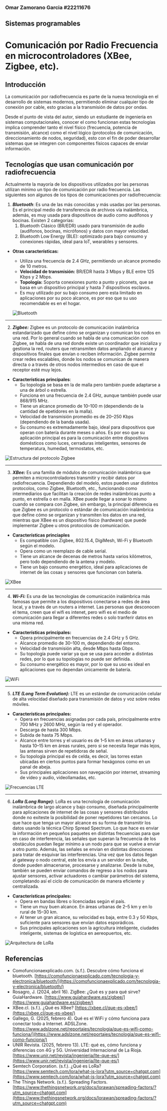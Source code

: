 ### Omar Zamorano Garcia #22211676
## Sistemas programables
# Comunicación por Radio Frecuencia en microcontroladores (XBee, Zigbee, etc).

## Introducción
La comunicación por radiofrecuencia es parte de la nueva tecnología en el desarrollo de sistemas modernos, permitiendo eliminar cualquier tipo de conexión por cable, esto gracias a la transmisión de datos por ondas.

Desde el punto de vista del autor, siendo un estudiante de ingeniería en sistemas computacionales, conocer el como funcionan estas tecnologías implica comprender tanto el nivel físico (frecuencia, potencia de transmisión, alcance) como el nivel lógico (protocolos de comunicación, direccionamiento de nodos, seguridad), esto con el fin de poder desarrollar sistemas que se integren con componentes físicos capaces de enviar información.

## Tecnologías que usan comunicación por radiofrecuencia
Actualmente la mayoría de los dispositivos utilizados por las personas utilizan mínimo un tipo de comunicación por radio frecuencia. Las siguientes son algunos de los tipos de comunicaciones por radiofrecuencia:

1. ***Bluetooth***: Es una de las más conocidas y más usadas por las personas. Es el principal medio de transferencia de archivos vía inalámbrica, además, es muy usada para dispositivos de audio como audífonos y bocinas. Existen 2 categorías:
   1. Bluetooth Clásico (BR/EDR) usado para transmisión de audio (audífonos, bocinas, micrófonos) y datos con mayor velocidad.
   2. Bluetooth Low Energy (BLE): optimizado para bajo consumo y conexiones rápidas, ideal para IoT, wearables y sensores.
- **Otras características:**
  - Utiliza una frecuencia de 2.4 GHz, permitiendo un alcance promedio de 10 metros.
  - **Velocidad de transmisión:** BR/EDR hasta 3 Mbps y BLE entre 125 Kbps y 2 Mbps.
  - **Topología:** Soporta conexiones punto a punto y piconets, que se basa en un dispositivo principal y hasta 7 dispositivos esclavos.
  - Es muy utilizado por su bajo consumo pero esta limitado en aplicaciones por su poco alcance, es por eso que su uso recomendable es en el hogar.
  
  ![Bluetooth](https://www.afrodigimag.com/wp-content/uploads/2020/03/technologie-bluetooth-un-progres-dusage-quotidien-afrodigimag.jpg)

---

2. ***Zigbee:*** Zigbee es un protocolo de comunicación inalámbrica estandarizado que define cómo se organizan y comunican los nodos en una red. Por lo general cuando se habla de una comunicación con Zigbee, se habla de una red donde existe un coordinador que inicializa y gestiona la red, routers que retransmiten datos ampliando el alcance y dispositivos finales que envían o reciben información. Zigbee permite crear redes escalables, donde los nodos se comunican de manera directa o a través de otros nodos intermedios en caso de que el receptor esté muy lejos.
- **Características principales**:
  - Su topología se basa en la de malla pero también puede adaptarse a una de árbol o estrella.
  - Funciona en una frecuencia de 2.4 GHz, aunque también puede usar 868/915 MHz.
  - Tiene un alcance promedio de 10–100 m (dependiendo de la cantidad de epetidores en la malla).
  - Velocidad de transmisión promedio es de 20–250 Kbps (dependiendo de la banda usada).
  - Su consumo es extremadamente bajo, ideal para dispositivos que operan con batería durante meses o años. Es por eso que su aplicación principal es para la comunicación entre dispositivos domésticos como luces, cerraduras inteligentes, sensores de temperatura, humedad, termostatos, etc.

![Estructura del protocolo Zigbee](https://www.guiahardware.es/wp-content/uploads/2022/10/capaz-ZigBee-1024x648.png)

---

3. ***XBee:*** Es una familia de módulos de comunicación inalámbrica que permiten a microcontroladores transmitir y recibir datos por radiofrecuencia. Dependiendo del modelo, estos pueden usar distintos protocolos, como Zigbee, Bluetooth, etc., funcionando como intermediarios que facilitan la creación de redes inalámbricas punto a punto, en estrella o en malla.
XBee puede llegar a sonar lo mismo cuando se compara con Zigbee, sin embargo, la principal diferencia es que Zigbee es un protocolo o estándar de comunicación inalámbrica que define cómo se organizan y transmiten los datos en una red, mientras que XBee es un dispositivo físico (hardware) que puede implementar Zigbee u otros protocolos de comunicación.
- **Características princiaples**
  - Es compatible con Zigbee, 802.15.4, DigiMesh, Wi-Fi y Bluetooth según el modelo.
  - Opera como un reemplazo de cable serial.
  - Tiene un alcance de decenas de metros hasta varios kilómetros, pero todo dependiendo de la antena y modelo.
  - Tiene un bajo consumo energético, ideal para aplicaciones de internet de las cosas y sensores que funcionan con batería.

![XBee](https://cdn-shop.adafruit.com/640x480/128-01.jpg)

---

4. ***Wi-Fi:*** Es una de las tecnologías de comunicación inalámbrica más famosas que permite a los dispositivos conectarse a redes de área local, y a través de un routers a internet. Las personas que desconocen el tema, creen que el wifi es intenet, pero wifi es el medio de comunicación para llegar a diferentes redes o solo tranferir datos en una misma red.
- **Características principales:**
  - Opera principalmente en frecuencias de 2.4 GHz y 5 GHz.
  - Alcance promedio de 30–100 m, dependiendo del entorno.
  - Velocidad de transmisión alta, desde Mbps hasta Gbps.
  - Su topología puede variar ya que se usa para acceder a distintas redes, por lo que su topologías no puede ser definida. 
  - Su consumo energético es mayor, por lo que su uso es ideal en aplicaciones que no dependan únicamente de batería.

![WiFi](https://okdiario.com/img/2023/11/10/senal-wifi.jpg)

---

5. ***LTE (Long Term Evolution):*** LTE es un estándar de comunicación celular de alta velocidad diseñado para transmisión de datos y voz sobre redes móviles. 
- **Características principales:**
  - Opera en frecuencias asignadas por cada país, principalmente entre 700 MHz y 2600 MHz, según la red y el operador.
  - Descarga de hasta 300 Mbps.
  - Subida de hasta 75 Mbps.
  - Alcance entre torres y el usuario es de 1–5 km en áreas urbanas y hasta 10–15 km en áreas rurales, pero si se necesita llegar más lejos, las antenas sirven de repetidoras de señal.
  - Su topología principal es de celda, es decir, las torres estan ubicadas en ciertos puntos para formar hexágonos como en un panal de abeja.
  - Sus principales aplicaciones son navegación por internet, streaming de video y audio, videollamadas, etc.

![Frecuencias LTE](https://tse2.mm.bing.net/th/id/OIP.Mxk4l6iXSX8R81RSl-Bi2wHaEt?r=0&rs=1&pid=ImgDetMain&o=7&rm=3)

---

6. ***LoRa (Long Range):*** LoRa es una tecnología de comunicación inalámbrica de largo alcance y bajo consumo, diseñada principalmente para aplicaciones de internet de las cosas y sensores distribuidos donde no exiteste la posibilidad de poner repetidores tan cercanos. Lo que hace que tenga un mayor alcance es su forma de transmitir los datos usando la técnica Chirp Spread Spectrum. Lo que hace es enviar la información en pequeños paquetes en distintas frecuencias para que en caso de interferencia, las señales que superan la frecuencia de los obstáculos puedan llegar mínimo a un nodo para que se vuelve a enviar a otro punto. Además, las señales se envian en distintas direcciones para tratar de esquivar las interferencias.
Una vez que los datos llegan al gateway o nodo central, este los envía a un servidor en la nube, donde pueden almacenarse, procesarse y analizarse. Desde la nube, también se pueden enviar comandos de regreso a los nodos para ajustar sensores, activar actuadores o cambiar parámetros del sistema, completando así el ciclo de comunicación de manera eficiente y centralizada.
- **Características principales:**
  - Opera en bandas libres o licenciadas según el país.
  - Tiene un muy buen alcance. En áreas urbanas de 2–5 km y en lo rural de 15–30 km.
  - Al tener un gran alcance, su velocidad es baja, entre 0.3 y 50 Kbps, suficiente para sensores que envían datos esporádicos.
  - Sus principales aplicaciones son la agricultura inteligente, ciudades inteligente, sistemas de logística en aereopuertos, etc.

![Arquitectura de LoRa](https://www.cardinalpeak.com/wp-content/uploads/2020/05/LoRaWAN-Network-Architecture.png)

## Referencias
- Comofuncionaexplicado.com. (s.f.). Descubre cómo funciona el bluetooth. [https://comofuncionaexplicado.com/tecnologia-y-electronica/bluetooth/](https://comofuncionaexplicado.com/tecnologia-y-electronica/bluetooth/)
- Rosagro, J. (2024, abril 16). ZigBee: ¿Qué es y para qué sirve? GuiaHardware. [https://www.guiahardware.es/zigbee/](https://www.guiahardware.es/zigbee/)
- XBee.cl. (s.f.). ¿Qué es XBee? [https://xbee.cl/que-es-xbee/](https://xbee.cl/que-es-xbee/)
- Gallego, G. (2025, febrero 4). Qué es el WiFi y cómo funciona para conectar todo a Internet. ADSLZone. [https://www.adslzone.net/reportajes/tecnologia/que-es-wifi-como-funciona/](https://www.adslzone.net/reportajes/tecnologia/que-es-wifi-como-funciona/)
- UNIR Revista. (2025, febrero 13). LTE: qué es, cómo funciona y diferencias con 4G y 5G. Universidad Internacional de La Rioja. [https://www.unir.net/revista/ingenieria/lte-que-es/](https://www.unir.net/revista/ingenieria/lte-que-es/)
- Semtech Corporation. (s.f.). ¿Qué es LoRa? [https://www.semtech.com/lora/what-is-lora?utm_source=chatgpt.com](https://www.semtech.com/lora/what-is-lora?utm_source=chatgpt.com)
- The Things Network. (s.f.). Spreading Factors. [https://www.thethingsnetwork.org/docs/lorawan/spreading-factors/?utm_source=chatgpt.com](https://www.thethingsnetwork.org/docs/lorawan/spreading-factors/?utm_source=chatgpt.com)
